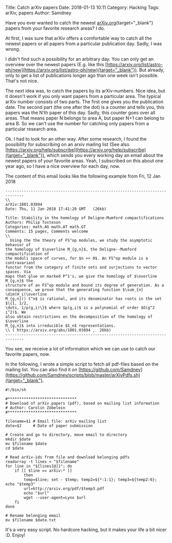 Title:      Catch arXiv papers
Date:       2018-01-13 10:11
Category:   Hacking
Tags:       arXiv, papers
Author:     Samdney

Have you ever wanted to catch the newest [arXiv.org](https://arXiv.org){target="_blank"} papers from your favorite research
areas? I do.

At first, I was sure that arXiv offers a comfortable way to catch all the
newest papers or all papers from a particular publication day. Sadly, I was
wrong. 

I didn't find such a possibility for an arbitrary day. You can only get an overview over the newest papers (E.g. like this [https://arxiv.org/list/astro-ph/new](https://arxiv.org/list/astro-ph/new){target="_blank"}). But already, only to get a list of publications longer ago than one week isn't possible. That's not nice.

The next idea was, to catch the papers by its arXiv-numbers. Nice idea,
but it doesn't work if you only want papers from a particular area. The
typical arXiv number consists of two parts. The first one gives you the
publication date. The second part (the one after the dot) is a counter and
tells you, this papers was the N'th paper of this day. Sadly, this counter goes
over all areas. That means paper N belongs to area A, but paper N+1 can belong
to area B. So we can't use the number for catching only papers from a
particular research area.  

Ok. I had to look for an other way. After some research, I found the
possibility for subscribing on an arxiv mailing list (See also
[https://arxiv.org/help/subscribe](https://arxiv.org/help/subscribe){target="_blank"}), which sends you every
working day an email about the newest papers of your favorite areas. Yeah, I
subscribed on this about one year ago, so I have a nice overview for each day, now.  

The content of this email looks like the following example from Fri, 12 Jan 2018
```
------------------------------------------------------------------------------
\\
arXiv:1801.03894
Date: Thu, 11 Jan 2018 17:41:20 GMT   (26kb)

Title: Stability in the homology of Deligne-Mumford compactifications
Authors: Philip Tosteson
Categories: math.AG math.AT math.GT
Comments: 15 pages, Comments welcome
\\
  Using the the theory of FS^op modules, we study the asymptotic behavior of
the homology of $\overline M_{g,n}$, the Deligne--Mumford compactification of
the moduli space of curves, for $n >> 0$. An FS^op module is a contravariant
functor from the category of finite sets and surjections to vector spaces. Via
maps that glue on marked P^1's, we give the homology of $\overline M_{g,n}$ the
structure of an FS^op module and bound its degree of generation. As a
consequence, we prove that the generating function $\sum_{n} \dim(H_i(\overline
M_{g,n})) t^n$ is rational, and its denominator has roots in the set $\{1, 1/2,
\dots, 1/p(g,i)\}$ where $p(g,i)$ is a polynomial of order $O(g^2 i^2)$. We
also obtain restrictions on the decomposition of the homology of $\overline
M_{g,n}$ into irreducible $S_n$ representations.
\\ ( https://arxiv.org/abs/1801.03894 ,  26kb)
------------------------------------------------------------------------------
```

You see, we receive a lot of information which we can use to catch our
favorite papers, now.  

In the following, I wrote a simple script to fetch all pdf-files based on the
mailing list. You can also find it on [https://github.com/Samdney](https://github.com/Samdney/scripts/blob/master/arXivPdfs.sh){target="_blank"}.

```
#!/bin/sh

#******************************
# Download of arXiv papers (pdf), based on mailing list information
# Author: Carolin Zöbelein
#******************************

filename=$1	# Email file: arXiv mailing list
date=$2		# Date of paper submission

# Create and go to directory, move email to directory
mkdir $date
mv $filename $date
cd $date

# Read arXiv-ids from file and download belonging pdfs
readarray -t lines < "$filename"
for line in "${lines[@]}"; do
	if [[ $line == arXiv:* ]]
      	then
		temp=$line; set - $temp; temp2=${*:1:1}; temp3=${temp2:6}; echo "$temp3"
		url=http://arxiv.org/pdf/$temp3.pdf
		echo "$url"
		wget --user-agent=Lynx $url
	fi
done

# Rename belonging email
mv $filename $date.txt
```

It's a very easy script. No hardcore hacking, but it makes your life a bit
nicer :D. Enjoy!
